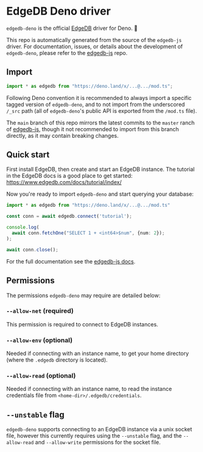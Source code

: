 # EdgeDB Deno driver

`edgedb-deno` is the official [EdgeDB](https://github.com/edgedb/edgedb)
driver for Deno. 🦕

This repo is automatically generated from the source of the `edgedb-js` driver.
For documentation, issues, or details about the development of `edgedb-deno`,
please refer to the [edgedb-js](https://github.com/edgedb/edgedb-js) repo.

## Import

```typescript
import * as edgedb from "https://deno.land/x/...@.../mod.ts";
```

Following Deno convention it is recommended to always import a specific tagged
version of `edgedb-deno`, and to not import from the underscored `/_src` path
(all of `edgedb-deno`'s public API is exported from the `/mod.ts` file).

The `main` branch of this repo mirrors the latest commits to the `master`
ranch of [edgedb-js](https://github.com/edgedb/edgedb-js), though it not
recommended to import from this branch directly, as it may contain breaking
changes.

## Quick start

First install EdgeDB, then create and start an EdgeDB instance. The tutorial
in the EdgeDB docs is a good place to get started:
https://www.edgedb.com/docs/tutorial/index/

Now you're ready to import `edgedb-deno` and start querying your database:

```typescript
import * as edgedb from "https://deno.land/x/...@.../mod.ts"

const conn = await edgedb.connect('tutorial');

console.log(
  await conn.fetchOne("SELECT 1 + <int64>$num", {num: 2});
);

await conn.close();
```

For the full documentation see the
[edgedb-js docs](https://www.edgedb.com/docs/clients/01_js/index).

## Permissions

The permissions `edgedb-deno` may require are detailed below:

### `--allow-net` (required)

This permission is required to connect to EdgeDB instances.

### `--allow-env` (optional)

Needed if connecting with an instance name, to get your home directory (where
the `.edgedb` directory is located).

### `--allow-read` (optional)

Needed if connecting with an instance name, to read the instance credentials
file from `<home-dir>/.edgedb/credentials`.

## `--unstable` flag

`edgedb-deno` supports connecting to an EdgeDB instance via a unix socket file,
however this currently requires using the `--unstable` flag, and the
`--allow-read` and `--allow-write` permissions for the socket file.
